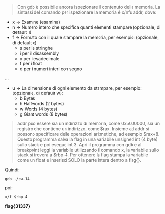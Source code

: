 > Con gdb è possibile ancora ispezionare il contenuto della memoria. La sintassi del comando per ispezionare la memoria é x/nfu addr, dove:

- x -> Examine (esamina)
- n -> Numero intero che specifica quanti elementi stampare (opzionale, di default 1)
- f -> Formato con il quale stampare la memoria, per esempio: (opzionale, di default x)
  - s per le stringhe
  - i per il disassembly
  - x per l'esadecimale
  - f per i float
  - d per i numeri interi con segno

...
- u -> La dimensione di ogni elemento da stampare, per esempio: (opzionale, di default w):
  - b Bytes
  - h Halfwords (2 bytes)
  - w Words (4 bytes)
  - g Giant words (8 bytes)

> addr può essere sia un indirizzo di memoria, come 0x5000000, sia un registro che contiene un indirizzo, come $rax. Insieme ad addr si possono specificare delle operazioni aritmetiche, ad esempio $rax+8. Questo programma salva la flag in una variabile unsigned int (4 byte) sullo stack e poi esegue int 3. Apri il programma con gdb e al breakpoint leggi la variabile utilizzando il comando x, la variabile sullo stack si troverà a $rbp-4. Per ottenere la flag stampa la variabile come un float e inserisci SOLO la parte intera dentro a flag{}.


Quindi:
```
gdb ./sw-14
```
poi:
```
x/f $rbp-4
```

**flag{31337}**